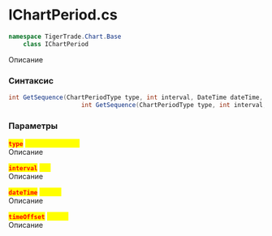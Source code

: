 
# IChartPeriod.cs
```csharp
namespace TigerTrade.Chart.Base  
    class IChartPeriod
```

Описание

### Синтаксис
```csharp
int GetSequence(ChartPeriodType type, int interval, DateTime dateTime, double timeOffset)
                    int GetSequence(ChartPeriodType type, int interval, double dateTime, double timeOffset)
```

### Параметры
<mark style="color:red;">**`type`**</mark> <mark style="color:yellow;">`ChartPeriodType`</mark>  
 Описание  
  
<mark style="color:red;">**`interval`**</mark> <mark style="color:yellow;">`int`</mark>  
 Описание  
  
<mark style="color:red;">**`dateTime`**</mark> <mark style="color:yellow;">`double`</mark>  
 Описание  
  
<mark style="color:red;">**`timeOffset`**</mark> <mark style="color:yellow;">`double`</mark>  
 Описание  
  

                    
                    